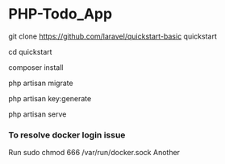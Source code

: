 # PHP-Todo_App
git clone https://github.com/laravel/quickstart-basic quickstart

cd quickstart

composer install

php artisan migrate

php artisan key:generate

php artisan serve

### To resolve docker login issue 
Run sudo chmod 666 /var/run/docker.sock
Another
